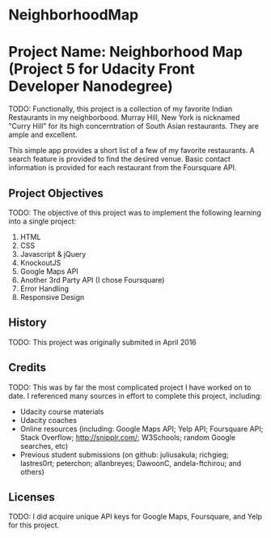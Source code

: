 # NeighborhoodMap

# Project Name: Neighborhood Map (Project 5 for Udacity Front Developer Nanodegree)

TODO: Functionally, this project is a collection of my favorite Indian Restaurants
 in my neighborbood. Murray Hill, New York is nicknamed "Curry Hill" for its high 
 concerntration of South Asian restaurants. They are ample and excellent. 
 
 This simple app provides a short list of a few of my favorite restaurants. 
 A search feature is provided to find the desired venue. 
 Basic contact information is provided for each restaurant from the Foursquare API. 

## Project Objectives
TODO: The objective of this project was to implement the following learning into a single project: 
1. HTML
1. CSS
1. Javascript & jQuery
1. KnockoutJS
1. Google Maps API
1. Another 3rd Party API (I chose Foursquare)
1. Error Handling
1. Responsive Design

## History
TODO: This project was originally submited in April 2016

## Credits
TODO: This was by far the most complicated project I have worked on to date. I referenced many sources in effort to complete this project, including: 
* Udacity course materials
* Udacity coaches
* Online resources (including: Google Maps API; Yelp API; Foursquare API; Stack Overflow; http://snipplr.com/; W3Schools; random Google searches, etc)
* Previous student submissions (on github: juliusakula; richgieg; lastres0rt; peterchon; allanbreyes; DawoonC, andela-ftchirou; and others)

## Licenses
TODO: I did acquire unique API keys for Google Maps, Foursquare, and Yelp for this project. 
